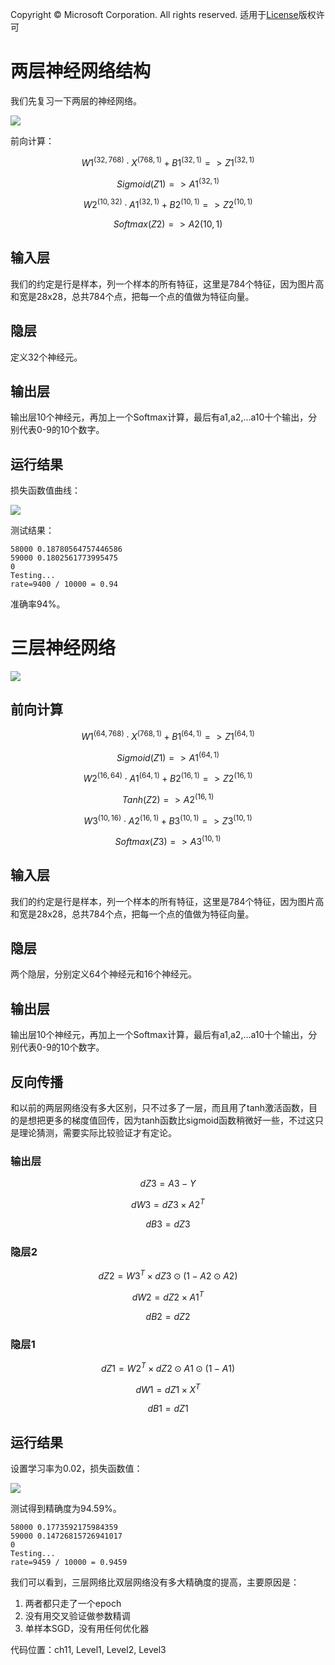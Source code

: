 Copyright © Microsoft Corporation. All rights reserved.
  适用于[License](https://github.com/Microsoft/ai-edu/blob/master/LICENSE.md)版权许可

# 两层神经网络结构

我们先复习一下两层的神经网络。

<img src='./Images/11/nn2.png'/>

前向计算：

$$W1^{(32,768)} \cdot X^{(768,1)} + B1^{(32,1)} => Z1^{(32,1)}$$

$$Sigmoid(Z1) => A1^{(32,1)}$$

$$W2^{(10,32)} \cdot A1^{(32,1)} + B2^{(10,1)} => Z2^{(10,1)}$$

$$Softmax(Z2) => A2{(10,1)}$$

## 输入层

我们的约定是行是样本，列一个样本的所有特征，这里是784个特征，因为图片高和宽是28x28，总共784个点，把每一个点的值做为特征向量。

## 隐层

定义32个神经元。

## 输出层

输出层10个神经元，再加上一个Softmax计算，最后有a1,a2,...a10十个输出，分别代表0-9的10个数字。

## 运行结果

损失函数值曲线：

<img src='./Images/11/two_level_loss.png'/>

测试结果：

```
58000 0.18780564757446586
59000 0.1802561773995475
0
Testing...
rate=9400 / 10000 = 0.94
```

准确率94%。

# 三层神经网络

<img src='./Images/11/nn3.png'/>

## 前向计算

$$W1^{(64,768)} \cdot X^{(768,1)} + B1^{(64,1)} => Z1^{(64,1)} \tag{1}$$

$$Sigmoid(Z1) => A1^{(64,1)} \tag{2}$$

$$W2^{(16,64)} \cdot A1^{(64,1)} + B2^{(16,1)} => Z2^{(16,1)} \tag{3}$$

$$Tanh(Z2) => A2^{(16,1)} \tag{4}$$

$$W3^{(10,16)} \cdot A2^{(16,1)} + B3^{(10,1)} => Z3^{(10,1)} \tag{5}$$

$$Softmax(Z3) => A3^{(10,1)} \tag{6}$$

## 输入层

我们的约定是行是样本，列一个样本的所有特征，这里是784个特征，因为图片高和宽是28x28，总共784个点，把每一个点的值做为特征向量。

## 隐层

两个隐层，分别定义64个神经元和16个神经元。

## 输出层

输出层10个神经元，再加上一个Softmax计算，最后有a1,a2,...a10十个输出，分别代表0-9的10个数字。

## 反向传播

和以前的两层网络没有多大区别，只不过多了一层，而且用了tanh激活函数，目的是想把更多的梯度值回传，因为tanh函数比sigmoid函数稍微好一些，不过这只是理论猜测，需要实际比较验证才有定论。

### 输出层

$$dZ3 = A3-Y \tag{7}$$

$$dW3=dZ3 \times A2^T \tag{8}$$

$$dB3=dZ3 \tag{9}$$

### 隐层2

$$dZ2 = W3^T \times dZ3 \odot (1-A2 \odot A2) \tag{10}$$

$$dW2=dZ2 \times A1^T \tag{11}$$

$$dB2=dZ2 \tag{12}$$

### 隐层1

$$dZ1 = W2^T \times dZ2 \odot A1 \odot (1-A1) \tag{13}$$

$$dW1= dZ1 \times X^T \tag{14}$$

$$dB1= dZ1 \tag{15}$$

## 运行结果

设置学习率为0.02，损失函数值：

<img src='./Images/11/three_level_loss.png'/>

测试得到精确度为94.59%。

```
58000 0.1773592175984359
59000 0.14726815726941017
0
Testing...
rate=9459 / 10000 = 0.9459
```

我们可以看到，三层网络比双层网络没有多大精确度的提高，主要原因是：
1. 两者都只走了一个epoch
2. 没有用交叉验证做参数精调
3. 单样本SGD，没有用任何优化器

代码位置：ch11, Level1, Level2, Level3
